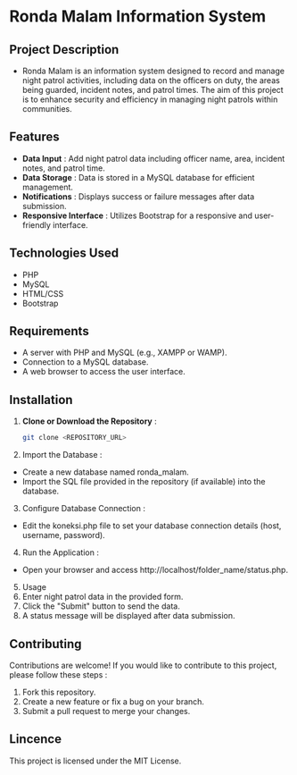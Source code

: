 # Ronda Malam Information System

## Project Description
- Ronda Malam is an information system designed to record and manage night patrol activities, including data on the officers on duty, the areas being guarded, incident notes, and patrol times. The aim of this project is to enhance security and efficiency in managing night patrols within communities.

## Features
- **Data Input** : Add night patrol data including officer name, area, incident notes, and patrol time.
- **Data Storage** : Data is stored in a MySQL database for efficient management.
- **Notifications** : Displays success or failure messages after data submission.
- **Responsive Interface** : Utilizes Bootstrap for a responsive and user-friendly interface.

## Technologies Used
- PHP
- MySQL
- HTML/CSS
- Bootstrap

## Requirements
- A server with PHP and MySQL (e.g., XAMPP or WAMP).
- Connection to a MySQL database.
- A web browser to access the user interface.

## Installation
1. **Clone or Download the Repository** : 
   ```bash
   git clone <REPOSITORY_URL>
2. Import the Database :
- Create a new database named ronda_malam.
- Import the SQL file provided in the repository (if available) into the database.
3. Configure Database Connection :
- Edit the koneksi.php file to set your database connection details (host, username, password).
4. Run the Application :
- Open your browser and access http://localhost/folder_name/status.php.
5. Usage
1. Enter night patrol data in the provided form.
2. Click the "Submit" button to send the data.
3. A status message will be displayed after data submission.

## Contributing

Contributions are welcome! If you would like to contribute to this project, please follow these steps :
1. Fork this repository.
2. Create a new feature or fix a bug on your branch.
3. Submit a pull request to merge your changes.

## Lincence
This project is licensed under the MIT License.
